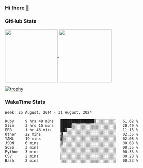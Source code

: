 ### Hi there 👋

### GitHub Stats

<a href="https://github.com/anuraghazra/github-readme-stats">
  <img align="center" height="170px" src="https://github-readme-stats.vercel.app/api/top-langs/?username=tksfjt1024&layout=compact&count_private=true&show_icons=true&show_icons=true&theme=graywhite" />
</a>
<a href="https://github.com/anuraghazra/github-readme-stats">
  <img align="center" height="170px" src="https://github-readme-stats.vercel.app/api?username=tksfjt1024&count_private=true&show_icons=true&show_icons=true&theme=graywhite" />
</a>

[![trophy](https://github-profile-trophy.vercel.app/?username=tksfjt1024)](https://github.com/ryo-ma/github-profile-trophy)

### WakaTime Stats

<!--START_SECTION:waka-->
```text
Week: 25 August, 2024 - 31 August, 2024

Ruby     9 hrs 48 mins   ███████████████▒░░░░░░░░░   61.62 % 
Slim     3 hrs 15 mins   █████░░░░░░░░░░░░░░░░░░░░   20.49 % 
ERB      1 hr 46 mins    ██▓░░░░░░░░░░░░░░░░░░░░░░   11.15 % 
Other    22 mins         ▓░░░░░░░░░░░░░░░░░░░░░░░░   02.35 % 
YAML     19 mins         ▓░░░░░░░░░░░░░░░░░░░░░░░░   02.08 % 
JSON     6 mins          ▒░░░░░░░░░░░░░░░░░░░░░░░░   00.68 % 
SCSS     3 mins          ░░░░░░░░░░░░░░░░░░░░░░░░░   00.35 % 
Python   3 mins          ░░░░░░░░░░░░░░░░░░░░░░░░░   00.33 % 
CSV      2 mins          ░░░░░░░░░░░░░░░░░░░░░░░░░   00.28 % 
Bash     2 mins          ░░░░░░░░░░░░░░░░░░░░░░░░░   00.23 % 
```
<!--END_SECTION:waka-->
